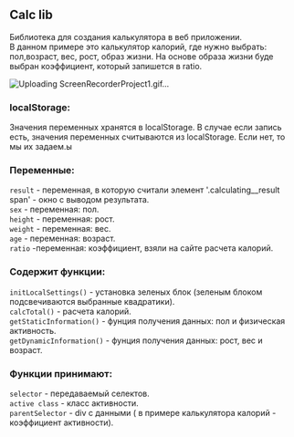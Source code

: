 ## Calc lib

Библиотека для создания калькулятора в веб приложении.<br>
В данном примере это калькулятор калорий, где нужно выбрать: пол,возраст, вес, рост, образ жизни. На основе образа жизни буде выбран коэффициент, который запишется в ratio.

![Uploading ScreenRecorderProject1.gif…]()


### localStorage:
Значения переменных хранятся в localStorage. В случае если запись есть, значения переменных считываются из localStorage. Если нет, то мы их задаем.ы

### Переменные:
`result` - переменная, в которую считали элемент '.calculating__result span' - окно с выводом результата.<br>
`sex` - переменная: пол.<br>
`height` - переменная: рост.<br>
`weight` - переменная: вес.<br>
`age` - переменная: возраст.<br>
`ratio` -переменная: коэффициент, взяли на сайте расчета калорий.<br>

### Содержит функции:
`initLocalSettings()` - установка зеленых блок (зеленым блоком подсвечиваются выбранные квадратики).<br>
`calcTotal()` - расчета калорий.<br>
`getStaticInformation()` - фунция получения данных: пол и физическая активность.<br>
`getDynamicInformation()` - фунция получения данных: рост, вес и возраст.<br>

### Функции принимают:
`selector` - передаваемый селектов.<br>
`active class` - класс активности.<br>
`parentSelector` - div c данными ( в примере калькулятора калорий - коэффициент активности).<br>


